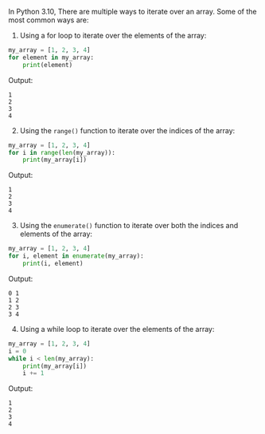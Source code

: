 In Python 3.10, There are multiple ways to iterate over an array. Some of the most common ways are:

1. Using a for loop to iterate over the elements of the array:

```python
my_array = [1, 2, 3, 4]
for element in my_array:
    print(element)
```

Output:

```
1
2
3
4
```

2. Using the `range()` function to iterate over the indices of the array:

```python
my_array = [1, 2, 3, 4]
for i in range(len(my_array)):
    print(my_array[i])
```

Output:

```
1
2
3
4
```

3. Using the `enumerate()` function to iterate over both the indices and elements of the array:

```python
my_array = [1, 2, 3, 4]
for i, element in enumerate(my_array):
    print(i, element)
```

Output:

```
0 1
1 2
2 3
3 4
```

4. Using a while loop to iterate over the elements of the array:

```python
my_array = [1, 2, 3, 4]
i = 0
while i < len(my_array):
    print(my_array[i])
    i += 1
```

Output:

```
1
2
3
4
```